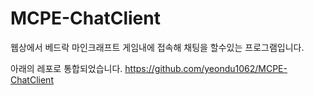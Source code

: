 # MCPE-ChatClient
웹상에서 베드락 마인크래프트 게임내에 접속해 채팅을 할수있는 프로그램입니다.

아래의 레포로 통합되었습니다.
https://github.com/yeondu1062/MCPE-ChatClient
